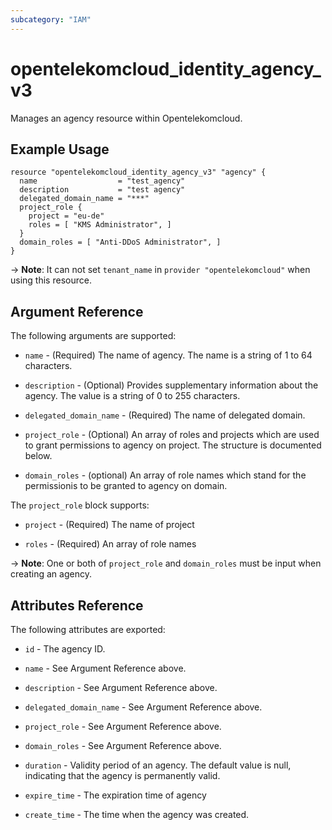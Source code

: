 ```yaml
---
subcategory: "IAM"
---
```


# opentelekomcloud_identity_agency_v3

Manages an agency resource within Opentelekomcloud.

## Example Usage

```hcl
resource "opentelekomcloud_identity_agency_v3" "agency" {
  name                  = "test_agency"
  description           = "test agency"
  delegated_domain_name = "***"
  project_role {
    project = "eu-de"
    roles = [ "KMS Administrator", ]
  }
  domain_roles = [ "Anti-DDoS Administrator", ]
}
```

-> **Note**: It can not set `tenant_name` in `provider "opentelekomcloud"` when using this resource.

## Argument Reference

The following arguments are supported:

* `name` - (Required) The name of agency. The name is a string of 1 to 64
  characters.

* `description` - (Optional) Provides supplementary information about the
  agency. The value is a string of 0 to 255 characters.

* `delegated_domain_name` - (Required) The name of delegated domain.

* `project_role` - (Optional) An array of roles and projects which are used to
  grant permissions to agency on project. The structure is documented below.

* `domain_roles` - (optional) An array of role names which stand for the
  permissionis to be granted to agency on domain.

The `project_role` block supports:

* `project` - (Required) The name of project

* `roles` - (Required) An array of role names

-> **Note**: One or both of `project_role` and `domain_roles` must be input when creating an agency.

## Attributes Reference

The following attributes are exported:

* `id` - The agency ID.

* `name` - See Argument Reference above.

* `description` - See Argument Reference above.

* `delegated_domain_name` - See Argument Reference above.

* `project_role` - See Argument Reference above.

* `domain_roles` - See Argument Reference above.

* `duration` - Validity period of an agency. The default value is null,
  indicating that the agency is permanently valid.

* `expire_time` - The expiration time of agency

* `create_time` - The time when the agency was created.
